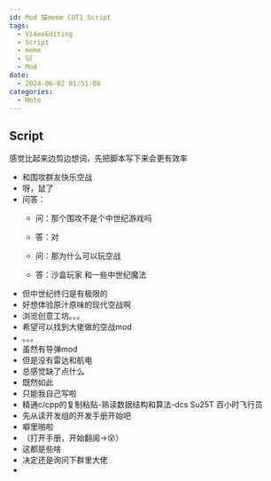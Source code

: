```yaml
---
id: Mod 猫meme CUT1 Script
tags:
  - VideoEditing
  - Script
  - meme
  - 🐱
  - Mod
date:
  - 2024-06-02 01:51:08
categories:
  - Note
---
```

## Script
感觉比起来边剪边想词，先把脚本写下来会更有效率
- 和围攻群友快乐空战
- 呀，鼠了
- 问答：
	- 问：那个围攻不是个中世纪游戏吗

	- 答：对
	- 问：那为什么可以玩空战
	- 答：沙盒玩家 和一些中世纪魔法
- 但中世纪终归是有极限的
- 好想体验原汁原味的现代空战啊
- 浏览创意工坊。。。
- 希望可以找到大佬做的空战mod
- 。。。
- 虽然有导弹mod
- 但是没有雷达和航电
- 总感觉缺了点什么
- 既然如此
- 只能我自己写啦
- 精通c/cpp的复制粘贴-熟读数据结构和算法-dcs Su25T 百小时飞行员
- 先从读开发组的开发手册开始吧
- 噼里啪啦
- （打开手册，开始翻阅->😵）
- 这都是些啥
- 决定还是询问下群里大佬
- 